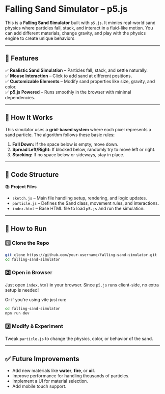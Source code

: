 # Falling Sand Simulator – p5.js  

This is a **Falling Sand Simulator** built with `p5.js`. It mimics real-world sand physics where particles fall, stack, and interact in a fluid-like motion. You can add different materials, change gravity, and play with the physics engine to create unique behaviors.  

---

## 🌟 Features  

✅ **Realistic Sand Simulation** – Particles fall, stack, and settle naturally.  
✅ **Mouse Interaction** – Click to add sand at different positions.  
✅ **Customizable Elements** – Modify sand properties like size, gravity, and color.  
✅ **p5.js Powered** – Runs smoothly in the browser with minimal dependencies.  

---

## 🔹 How It Works  

This simulator uses a **grid-based system** where each pixel represents a sand particle. The algorithm follows these basic rules:  

1. **Fall Down:** If the space below is empty, move down.  
2. **Spread Left/Right:** If blocked below, randomly try to move left or right.  
3. **Stacking:** If no space below or sideways, stay in place.  

---

## 🔹 Code Structure  

📚 **Project Files**  
- `sketch.js` – Main file handling setup, rendering, and logic updates.  
- `particle.js` – Defines the Sand class, movement rules, and interactions.  
- `index.html` – Base HTML file to load `p5.js` and run the simulation.  

---

## 🚀 How to Run  

### 1️⃣ Clone the Repo  

```sh
git clone https://github.com/your-username/falling-sand-simulator.git
cd falling-sand-simulator
```

### 2️⃣ Open in Browser  

Just open `index.html` in your browser. Since `p5.js` runs client-side, no extra setup is needed!  

Or if you're using vite just run:

```sh
cd falling-sand-simulator
npm run dev
```

### 3️⃣ Modify & Experiment  

Tweak `particle.js` to change the physics, color, or behavior of the sand.  


---

## ✅ Future Improvements  

- Add new materials like **water**, **fire**, or **oil**.  
- Improve performance for handling thousands of particles.  
- Implement a UI for material selection.  
- Add mobile touch support.  
